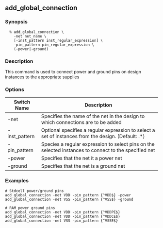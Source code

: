 ## add_global_connection

### Synopsis
```
  % add_global_connection \
    -net net_name \
    [-inst_pattern inst_regular_expression] \
    -pin_pattern pin_regular_expression \
    (-power|-ground)
```

### Description
This command is used to connect power and ground pins on design instances to the appropriate supplies

### Options

| Switch Name | Description |
| ----- | ----- |
| -net | Specifies the name of the net in the design to which connections are to be added |
| -inst_pattern | Optional specifies a regular expression to select a set of instances from the design. (Default: .\*) |
| -pin_pattern | Species a regular expression to select pins on the selected instances to connect to the specified net |
| -power | Specifies that the net it a power net |
| -ground | Specifies that the net is a ground net |


### Examples
```
# Stdcell power/ground pins
add_global_connection -net VDD -pin_pattern {^VDD$} -power
add_global_connection -net VSS -pin_pattern {^VSS$} -ground

# RAM power ground pins
add_global_connection -net VDD -pin_pattern {^VDDPE$}
add_global_connection -net VDD -pin_pattern {^VDDCE$}
add_global_connection -net VSS -pin_pattern {^VSSE$}

```

